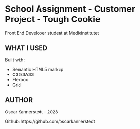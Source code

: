 <h1>School Assignment - Customer Project - Tough Cookie</h1>

<p>Front End Developer student at Medieinstitutet</p>

<h2>WHAT I USED</h2>

<p>Built with:</p>
<ul>
  <li>Semantic HTML5 markup</li>
  <li>CSS/SASS</li>
  <li>Flexbox</li>
  <li>Grid</li>
</ul>

<h2>AUTHOR</h2>
<p>Oscar Kannerstedt - 2023</p>
<p>Github: https://github.com/oscarkannerstedt</p>
